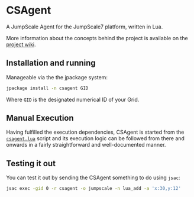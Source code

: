 # CSAgent #
A JumpScale Agent for the JumpScale7 platform, written in Lua.

More information about the concepts behind the project is available on the [project wiki](https://github.com/Jumpscale/csagent/wiki).

## Installation and running ##
Manageable via the the jpackage system:
```bash
jpackage install -n csagent GID
```

Where `GID` is the designated numerical ID of your Grid.

## Manual Execution ##
Having fulfilled the execution dependencies, CSAgent is started from the [`csagent.lua`](https://github.com/Jumpscale/csagent/blob/master/csagent.lua) script and its execution logic can be followed from there and onwards in a fairly straightforward and well-documented manner.

## Testing it out ##
You can test it out by sending the CSAgent something to do using `jsac`:
```bash
jsac exec -gid 0 -r csagent -o jumpscale -n lua_add -a 'x:30,y:12'
```
